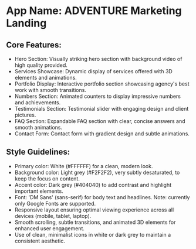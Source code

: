 # **App Name**: ADVENTURE Marketing Landing

## Core Features:

- Hero Section: Visually striking hero section with background video of high quality provided.
- Services Showcase: Dynamic display of services offered with 3D elements and animations.
- Portfolio Display: Interactive portfolio section showcasing agency's best work with smooth transitions.
- Numbers Section: Animated counters to display impressive numbers and achievements.
- Testimonials Section: Testimonial slider with engaging design and client pictures.
- FAQ Section: Expandable FAQ section with clear, concise answers and smooth animations.
- Contact Form: Contact form with gradient design and subtle animations.

## Style Guidelines:

- Primary color: White (#FFFFFF) for a clean, modern look.
- Background color: Light grey (#F2F2F2), very subtly desaturated, to keep the focus on content. 
- Accent color: Dark grey (#404040) to add contrast and highlight important elements.
- Font: 'DM Sans' (sans-serif) for body text and headlines. Note: currently only Google Fonts are supported.
- Responsive layout ensuring optimal viewing experience across all devices (mobile, tablet, laptop).
- Smooth scrolling, subtle transitions, and animated 3D elements for enhanced user engagement.
- Use of clean, minimalist icons in white or dark grey to maintain a consistent aesthetic.